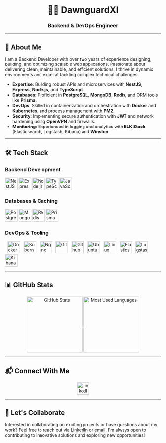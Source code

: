 <div align="center">
  <h1>👨‍💻 DawnguardXI</h1>
  <h3>Backend & DevOps Engineer</h3>
</div>

---

## 🚀 About Me

I am a Backend Developer with over two years of experience designing, building, and optimizing scalable web applications. Passionate about delivering clean, maintainable, and efficient solutions, I thrive in dynamic environments and excel at tackling complex technical challenges.

- **Expertise**: Building robust APIs and microservices with **NestJS**, **Express**, **Node.js**, and **TypeScript**.
- **Databases**: Proficient in **PostgreSQL**, **MongoDB**, **Redis**, and ORM tools like **Prisma**.
- **DevOps**: Skilled in containerization and orchestration with **Docker** and **Kubernetes**, and process management with **PM2**.
- **Security**: Implementing secure authentication with **JWT** and network hardening using **OpenVPN** and firewalls.
- **Monitoring**: Experienced in logging and analytics with **ELK Stack** (Elasticsearch, Logstash, Kibana) and **Winston**.

---

## 🛠️ Tech Stack

### Backend Development
<p>
  <img src="https://cdn.jsdelivr.net/gh/devicons/devicon@2.16.0/icons/nestjs/nestjs-original.svg" width="40" height="40" alt="NestJS" />
  <img src="https://cdn.jsdelivr.net/gh/devicons/devicon@2.16.0/icons/express/express-original.svg" width="40" height="40" alt="Express" />
  <img src="https://cdn.jsdelivr.net/gh/devicons/devicon@2.16.0/icons/nodejs/nodejs-original.svg" width="40" height="40" alt="Node.js" />
  <img src="https://cdn.jsdelivr.net/gh/devicons/devicon@2.16.0/icons/typescript/typescript-original.svg" width="40" height="40" alt="TypeScript" />
  <img src="https://cdn.jsdelivr.net/gh/devicons/devicon@2.16.0/icons/javascript/javascript-original.svg" width="40" height="40" alt="JavaScript" />
</p>

### Databases & Caching
<p>
  <img src="https://cdn.jsdelivr.net/gh/devicons/devicon@2.16.0/icons/postgresql/postgresql-original.svg" width="40" height="40" alt="PostgreSQL" />
  <img src="https://cdn.jsdelivr.net/gh/devicons/devicon@2.16.0/icons/mongodb/mongodb-original.svg" width="40" height="40" alt="MongoDB" />
  <img src="https://cdn.jsdelivr.net/gh/devicons/devicon@2.16.0/icons/redis/redis-original.svg" width="40" height="40" alt="Redis" />
  <img src="https://cdn.jsdelivr.net/gh/devicons/devicon@2.16.0/icons/prisma/prisma-original.svg" width="40" height="40" alt="Prisma" />
</p>

### DevOps & Tooling
<p>
  <img src="https://cdn.jsdelivr.net/gh/devicons/devicon@2.16.0/icons/docker/docker-original.svg" width="40" height="40" alt="Docker" />
  <img src="https://cdn.jsdelivr.net/gh/devicons/devicon@2.16.0/icons/kubernetes/kubernetes-original.svg" width="40" height="40" alt="Kubernetes" />
  <img src="https://cdn.jsdelivr.net/gh/devicons/devicon@2.16.0/icons/nginx/nginx-original.svg" width="40" height="40" alt="Nginx" />
  <img src="https://cdn.jsdelivr.net/gh/devicons/devicon@2.16.0/icons/git/git-original.svg" width="40" height="40" alt="Git" />
  <img src="https://cdn.jsdelivr.net/gh/devicons/devicon@2.16.0/icons/githubactions/githubactions-original.svg" width="40" height="40" alt="Github Actions" />
  <img src="https://cdn.jsdelivr.net/gh/devicons/devicon@2.16.0/icons/ubuntu/ubuntu-original.svg" width="40" height="40" alt="Ubuntu" />
  <img src="https://cdn.jsdelivr.net/gh/devicons/devicon@2.16.0/icons/linux/linux-original.svg" width="40" height="40" alt="Linux" />
  <img src="https://cdn.jsdelivr.net/gh/devicons/devicon@2.16.0/icons/elasticsearch/elasticsearch-original.svg" width="40" height="40" alt="Elasticsearch" />
  <img src="https://cdn.jsdelivr.net/gh/devicons/devicon@2.16.0/icons/logstash/logstash-original.svg" width="40" height="40" alt="Logstash" />
  <img src="https://cdn.jsdelivr.net/gh/devicons/devicon@2.16.0/icons/kibana/kibana-original.svg" width="40" height="40" alt="Kibana" />
</p>

---

## 📊 GitHub Stats

<p align="center">
  <a href="https://github.com/DawnguardXI">
    <img height="180" align="center" src="https://github-readme-stats-2legbqwxh-dawnguardxis-projects.vercel.app/api?username=DawnguardXI&show_icons=true&theme=yeblu&include_all_commits=true&count_private=true&hide_border=true" alt="GitHub Stats" />
  </a>
  <a href="https://github.com/DawnguardXI">
    <img height="180" align="center" src="https://github-readme-stats-2legbqwxh-dawnguardxis-projects.vercel.app/api/top-langs/?username=DawnguardXI&layout=compact&langs_count=8&show_icons=true&theme=yeblu&hide_border=true" alt="Most Used Languages" />
  </a>
</p>

---

## 📬 Connect With Me

<p align="center">
  <a href="https://linkedin.com/in/heydari-amirreza/" target="_blank">
    <img src="https://cdn.jsdelivr.net/gh/devicons/devicon@2.16.0/icons/linkedin/linkedin-original.svg" width="40" height="40" alt="LinkedIn" />
  </a>
</p>

---

## 🤝 Let's Collaborate

Interested in collaborating on exciting projects or have questions about my work? Feel free to reach out via [LinkedIn](https://linkedin.com/in/heydari-amirreza/) or [email](mailto:heydari@amirreza.cv). I'm always open to contributing to innovative solutions and exploring new opportunities!
